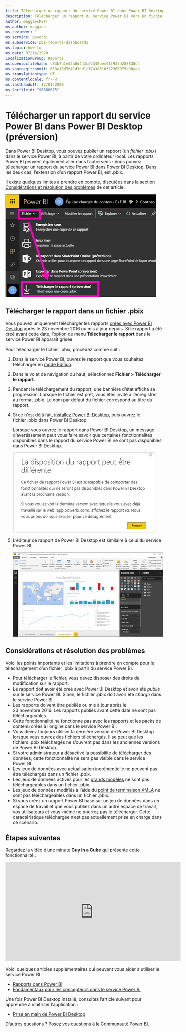 ```yaml
---
title: Télécharger un rapport du service Power BI dans Power BI Desktop (préversion)
description: Télécharger un rapport du service Power BI vers un fichier Power BI Desktop
author: maggiesMSFT
ms.author: maggies
ms.reviewer: ''
ms.service: powerbi
ms.subservice: pbi-reports-dashboards
ms.topic: how-to
ms.date: 07/14/2020
LocalizationGroup: Reports
ms.openlocfilehash: c83b7d1e52a0d443c52348bec91f935e288830d4
ms.sourcegitcommit: 653e18d7041d3dd1cf7a38010372366975a98eae
ms.translationtype: HT
ms.contentlocale: fr-FR
ms.lasthandoff: 12/01/2020
ms.locfileid: "96388675"
---
```

# <a name="download-a-report-from-the-power-bi-service-to-power-bi-desktop-preview"></a>Télécharger un rapport du service Power BI dans Power BI Desktop (préversion)
      
Dans Power BI Desktop, vous pouvez publier un rapport (un *fichier .pbix*) dans le service Power BI, à partir de votre ordinateur local. Les rapports Power BI peuvent également aller dans l’autre sens : Vous pouvez télécharger un rapport du service Power BI dans Power BI Desktop. Dans les deux cas, l’extension d’un rapport Power BI, est .pbix.

Il existe quelques limites à prendre en compte, discutées dans la section [Considérations et résolution des problèmes](#considerations-and-troubleshooting) de cet article.

![Liste déroulante de fichiers](media/service-export-to-pbix/power-bi-file-export.png)

## <a name="download-the-report-as-a-pbix-file"></a>Télécharger le rapport dans un fichier .pbix

Vous pouvez uniquement télécharger les rapports [créés avec Power BI Desktop](/learn/modules/publish-share-power-bi/2-publish-reports) après le 23 novembre 2016 ou mis à jour depuis. Si le rapport a été créé avant cette date, l’option de menu **Télécharger le rapport** dans le service Power BI apparaît grisée.

Pour télécharger le fichier .pbix, procédez comme suit :

1. Dans le service Power BI, ouvrez le rapport que vous souhaitez télécharger en [mode Edition](./service-interact-with-a-report-in-editing-view.md).

2. Dans le volet de navigation du haut, sélectionnez **Fichier > Télécharger le rapport**.
   
3. Pendant le téléchargement du rapport, une bannière d’état affiche sa progression. Lorsque le fichier est prêt, vous êtes invité à l’enregistrer au format .pbix. Le nom par défaut du fichier correspond au titre du rapport.
   
4. Si ce n’est déjà fait, [installez Power BI Desktop](../fundamentals/desktop-get-the-desktop.md), puis ouvrez le fichier .pbix dans Power BI Desktop.
   
    Lorsque vous ouvrez le rapport dans Power BI Desktop, un message d’avertissement peut vous faire savoir que certaines fonctionnalités disponibles dans le rapport du service Power BI ne sont pas disponibles dans Power BI Desktop.
   
    ![Boîte de dialogue d’avertissement](media/service-export-to-pbix/power-bi-export-to-pbix_2.png)

5. L’éditeur de rapport de Power BI Desktop est similaire à celui du service Power BI.  
   
    ![Éditeur de rapport Power BI Desktop](media/service-export-to-pbix/power-bi-desktop.png)

## <a name="considerations-and-troubleshooting"></a>Considérations et résolution des problèmes

Voici les points importants et les limitations à prendre en compte pour le téléchargement d’un fichier .pbix à partir du service Power BI.

* Pour télécharger le fichier, vous devez disposer des droits de modification sur le rapport.
* Le rapport doit avoir été créé avec Power BI Desktop et avoir été *publié* sur le service Power BI. Sinon, le fichier .pbix doit avoir été *chargé* dans le service Power BI.
* Les rapports doivent être publiés ou mis à jour après le 23 novembre 2016. Les rapports publiés avant cette date ne sont pas téléchargeables.
* Cette fonctionnalité ne fonctionne pas avec les rapports et les packs de contenu créés à l’origine dans le service Power BI.
* Vous devez toujours utiliser la dernière version de Power BI Desktop lorsque vous ouvrez des fichiers téléchargés. Il se peut que les fichiers .pbix téléchargés ne s’ouvrent pas dans les anciennes versions de Power BI Desktop.
* Si votre administrateur a désactivé la possibilité de télécharger des données, cette fonctionnalité ne sera pas visible dans le service Power BI.
* Les jeux de données avec actualisation incrémentielle ne peuvent pas être téléchargés dans un fichier .pbix.
* Les jeux de données activés pour les [grands modèles](../admin/service-premium-large-models.md) ne sont pas téléchargeables dans un fichier .pbix.
* Les jeux de données modifiés à l’aide du [point de terminaison XMLA](../admin/service-premium-connect-tools.md) ne sont pas téléchargeables dans un fichier .pbix.
* Si vous créez un rapport Power BI basé sur un jeu de données dans un espace de travail et que vous publiez dans un autre espace de travail, vos utilisateurs et vous-même ne pourrez pas le télécharger. Cette caractéristique téléchargée n’est pas actuellement prise en charge dans ce scénario.

## <a name="next-steps"></a>Étapes suivantes

Regardez la vidéo d’une minute **Guy in a Cube** qui présente cette fonctionnalité :

<iframe width="560" height="315" src="https://www.youtube.com/embed/ymWqU5jiUl0" frameborder="0" allowfullscreen></iframe>

Voici quelques articles supplémentaires qui peuvent vous aider à utiliser le service Power BI :

* [Rapports dans Power BI](../consumer/end-user-reports.md)
* [Fondamentaux pour les concepteurs dans le service Power BI](../fundamentals/service-basic-concepts.md)

Une fois Power BI Desktop installé, consultez l’article suivant pour apprendre à maîtriser l’application :

* [Prise en main de Power BI Desktop](../fundamentals/desktop-getting-started.md)

D’autres questions ? [Posez vos questions à la Communauté Power BI](https://community.powerbi.com/).